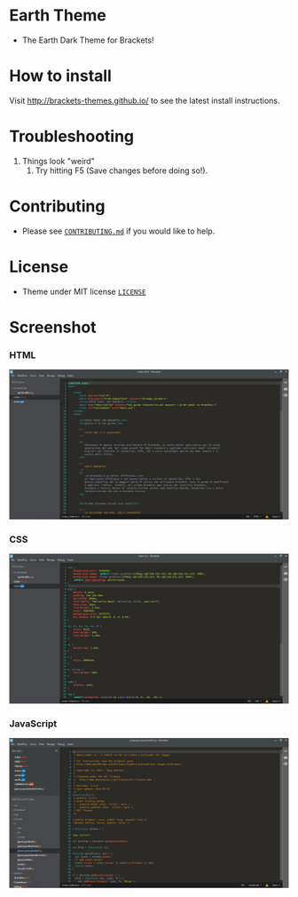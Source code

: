 # Earth Theme


* The Earth Dark Theme for Brackets!

# How to install


Visit http://brackets-themes.github.io/ to see the latest install instructions.

# Troubleshooting

1. Things look "weird"
	1. Try hitting F5 (Save changes before doing so!).

# Contributing

* Please see [`CONTRIBUTING.md`](CONTRIBUTING.md) if you would like to help.

# License

* Theme under MIT license [`LICENSE`](LICENSE)

# Screenshot

### HTML

![earth](https://raw.githubusercontent.com/Brackets-Themes/Earth/master/HTML.png)

### CSS

![earth](https://raw.githubusercontent.com/Brackets-Themes/Earth/master/CSS.png)

### JavaScript

![earth](https://raw.githubusercontent.com/Brackets-Themes/Earth/master/JS.png)